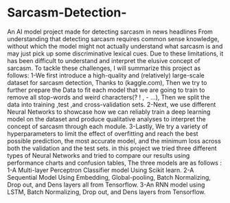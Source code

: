 # Sarcasm-Detection-
An AI model project made for detecting sarcasm in news headlines 
From understanding that detecting sarcasm requires common sense knowledge, without which the model might not actually understand what sarcasm is and may just pick up some discriminative lexical cues. Due to these limitations, it has been difficult to understand and interpret the elusive concept of sarcasm. To tackle these challenges, I will summarize this project as follows:
1-We first introduce a high-quality and (relatively) large-scale dataset for sarcasm detection, Thanks to (kaggle.com), Then we try to further prepare the Data to fit each model that we are going to train to remove all stop-words and weird characters(? ! , - …), Then we split the data into training ,test ,and cross-validation  sets.
2-Next, we use different Neural Networks  to showcase how we can reliably train a deep learning model on the dataset and produce qualitative analyses to interpret the concept of sarcasm through each module.
3-Lastly, We try a variety of hyperparameters to limit the effect of overfitting and reach the best possible prediction, the most accurate model, and the minimum loss across both the validation and the test sets.
in this project we tried three different types of Neural Networks and tried to compare our results using performance charts and confusion tables, The three models are as follows :
1-A Multi-layer Perceptron Classifier model Using Scikit learn.
2-A Sequential Model Using Embedding, Global-pooling, Batch Normalizing, Drop out,  and Dens layers all from Tensorflow.
3-An RNN model using LSTM, Batch Normalizing, Drop out, and Dens layers from Tensorflow.

